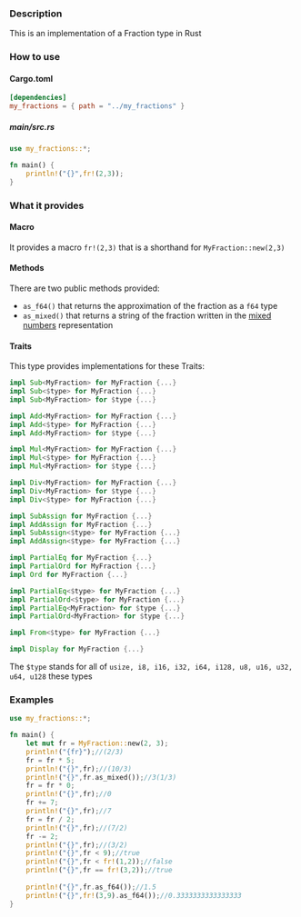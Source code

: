 ### Description
This is an implementation of a Fraction type in Rust

### How to use
#### Cargo.toml
```toml
[dependencies]
my_fractions = { path = "../my_fractions" }
```
##### main/src.rs
```rust
use my_fractions::*;

fn main() {
    println!("{}",fr!(2,3));
}
```
### What it provides
#### Macro
It provides a macro `fr!(2,3)` that is a shorthand for `MyFraction::new(2,3)` 
#### Methods
There are two public methods provided:
- `as_f64()` that returns the approximation of the fraction as a `f64` type
- `as_mixed()` that returns a string of the fraction written in the [mixed numbers](https://en.wikipedia.org/wiki/Fraction#Mixed_numbers) representation 
#### Traits
This type provides implementations for these Traits:
```rust 
impl Sub<MyFraction> for MyFraction {...}
impl Sub<$type> for MyFraction {...}
impl Sub<MyFraction> for $type {...}

impl Add<MyFraction> for MyFraction {...}
impl Add<$type> for MyFraction {...}
impl Add<MyFraction> for $type {...}

impl Mul<MyFraction> for MyFraction {...}
impl Mul<$type> for MyFraction {...}
impl Mul<MyFraction> for $type {...}

impl Div<MyFraction> for MyFraction {...}
impl Div<MyFraction> for $type {...}
impl Div<$type> for MyFraction {...}

impl SubAssign for MyFraction {...}
impl AddAssign for MyFraction {...}
impl SubAssign<$type> for MyFraction {...}
impl AddAssign<$type> for MyFraction {...}

impl PartialEq for MyFraction {...}
impl PartialOrd for MyFraction {...}
impl Ord for MyFraction {...}

impl PartialEq<$type> for MyFraction {...}
impl PartialOrd<$type> for MyFraction {...}
impl PartialEq<MyFraction> for $type {...}
impl PartialOrd<MyFraction> for $type {...}

impl From<$type> for MyFraction {...}

impl Display for MyFraction {...}
```
The `$type` stands for all of `usize, i8, i16, i32, i64, i128, u8, u16, u32, u64, u128` these types

### Examples
```rust
use my_fractions::*;

fn main() {
    let mut fr = MyFraction::new(2, 3);
    println!("{fr}");//(2/3)   
    fr = fr * 5;
    println!("{}",fr);//(10/3)
    println!("{}",fr.as_mixed());//3(1/3)
    fr = fr * 0;
    println!("{}",fr);//0
    fr += 7;
    println!("{}",fr);//7
    fr = fr / 2;
    println!("{}",fr);//(7/2)
    fr -= 2;
    println!("{}",fr);//(3/2)
    println!("{}",fr < 9);//true
    println!("{}",fr < fr!(1,2));//false
    println!("{}",fr == fr!(3,2));//true
 
    println!("{}",fr.as_f64());//1.5
    println!("{}",fr!(3,9).as_f64());//0.3333333333333333
}
```
